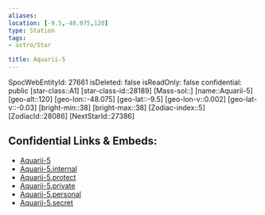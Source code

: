 ```yaml
---
aliases: 
location: [-9.5,-48.075,120]
type: Station
tags:
- astro/Star

title: Aquarii-5
---
```

SpocWebEntityId: 27661
isDeleted: false
isReadOnly: false
confidential: public
[star-class::A1]
[star-class-id::28189]
[Mass-sol::]
[name::Aquarii-5]
[geo-alt::120]
[geo-lon::-48.075]
[geo-lat::-9.5]
[geo-lon-v::0.002]
[geo-lat-v::-0.03]
[bright-min::38]
[bright-max::38]
[Zodiac-index::5]
[ZodiacId::28086]
[NextStarId::27386]



## Confidential Links & Embeds: 
- [Aquarii-5](../../../_public/astro/Star/Aquarii-5.md) 
- [Aquarii-5.internal](../../../_internal/astro/Star/Aquarii-5.internal.md) 
- [Aquarii-5.protect](../../../_protect/astro/Star/Aquarii-5.protect.md) 
- [Aquarii-5.private](../../../_private/astro/Star/Aquarii-5.private.md) 
- [Aquarii-5.personal](../../../_personal/astro/Star/Aquarii-5.personal.md) 
- [Aquarii-5.secret](../../../_secret/astro/Star/Aquarii-5.secret.md)

